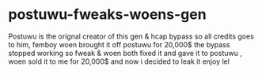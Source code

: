 # postuwu-fweaks-woens-gen

Postuwu is the orignal creator of this gen & hcap bypass so all credits goes to him, femboy woen brought it off postuwu for 20,000$  the bypass stopped working so fweak & woen both fixed it and gave it to postuwu , woen sold it to me for 20,000$ and now i decided to leak it enjoy lel
